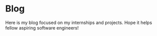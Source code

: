 # Blog

Here is my blog focused on my internships and projects. Hope it helps fellow aspiring software engineers!
